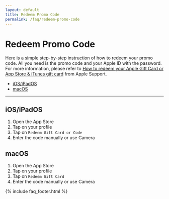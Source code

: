 ```yaml
---
layout: default
title: Redeem Promo Code
permalink: /faq/redeem-promo-code
---
```


# Redeem Promo Code

Here is a simple step-by-step instruction of how to redeem your promo code. All you need is the promo code and your Apple ID with the password. For more information, please refer to [How to redeem your Apple Gift Card or App Store & iTunes gift card](https://support.apple.com/en-us/HT201209) from Apple Support.

- [iOS/iPadOS](#iosipados)
- [macOS](#macos)

---

## iOS/iPadOS

1. Open the App Store
2. Tap on your profile
3. Tap on `Redeem Gift Card or Code`
4. Enter the code manually or use Camera

## macOS

1. Open the App Store
2. Tap on your profile
3. Tap on `Redeem Gift Card`
4. Enter the code manually or use Camera

{% include faq_footer.html %}
